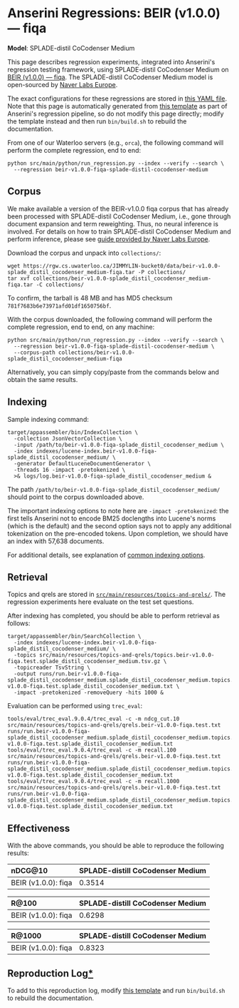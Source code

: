 # Anserini Regressions: BEIR (v1.0.0) &mdash; fiqa

**Model**: SPLADE-distil CoCodenser Medium

This page describes regression experiments, integrated into Anserini's regression testing framework, using SPLADE-distil CoCodenser Medium on [BEIR (v1.0.0) &mdash; fiqa](http://beir.ai/).
The SPLADE-distil CoCodenser Medium model is open-sourced by [Naver Labs Europe](https://europe.naverlabs.com/research/machine-learning-and-optimization/splade-models).

The exact configurations for these regressions are stored in [this YAML file](../src/main/resources/regression/beir-v1.0.0-fiqa-splade-distil-cocodenser-medium.yaml).
Note that this page is automatically generated from [this template](../src/main/resources/docgen/templates/beir-v1.0.0-fiqa-splade-distil-cocodenser-medium.template) as part of Anserini's regression pipeline, so do not modify this page directly; modify the template instead and then run `bin/build.sh` to rebuild the documentation.

From one of our Waterloo servers (e.g., `orca`), the following command will perform the complete regression, end to end:

```
python src/main/python/run_regression.py --index --verify --search \
  --regression beir-v1.0.0-fiqa-splade-distil-cocodenser-medium
```

## Corpus

We make available a version of the BEIR-v1.0.0 fiqa corpus that has already been processed with SPLADE-distil CoCodenser Medium, i.e., gone through document expansion and term reweighting.
Thus, no neural inference is involved.
For details on how to train SPLADE-distil CoCodenser Medium and perform inference, please see [guide provided by Naver Labs Europe](https://github.com/naver/splade/tree/main/anserini_evaluation).

Download the corpus and unpack into `collections/`:

```
wget https://rgw.cs.uwaterloo.ca/JIMMYLIN-bucket0/data/beir-v1.0.0-splade_distil_cocodenser_medium-fiqa.tar -P collections/
tar xvf collections/beir-v1.0.0-splade_distil_cocodenser_medium-fiqa.tar -C collections/
```

To confirm, the tarball is 48 MB and has MD5 checksum `781f7683b6e73971afd01df1650756bf`.

With the corpus downloaded, the following command will perform the complete regression, end to end, on any machine:

```
python src/main/python/run_regression.py --index --verify --search \
  --regression beir-v1.0.0-fiqa-splade-distil-cocodenser-medium \
  --corpus-path collections/beir-v1.0.0-splade_distil_cocodenser_medium-fiqa
```

Alternatively, you can simply copy/paste from the commands below and obtain the same results.

## Indexing

Sample indexing command:

```
target/appassembler/bin/IndexCollection \
  -collection JsonVectorCollection \
  -input /path/to/beir-v1.0.0-fiqa-splade_distil_cocodenser_medium \
  -index indexes/lucene-index.beir-v1.0.0-fiqa-splade_distil_cocodenser_medium/ \
  -generator DefaultLuceneDocumentGenerator \
  -threads 16 -impact -pretokenized \
  >& logs/log.beir-v1.0.0-fiqa-splade_distil_cocodenser_medium &
```

The path `/path/to/beir-v1.0.0-fiqa-splade_distil_cocodenser_medium/` should point to the corpus downloaded above.

The important indexing options to note here are `-impact -pretokenized`: the first tells Anserini not to encode BM25 doclengths into Lucene's norms (which is the default) and the second option says not to apply any additional tokenization on the pre-encoded tokens.
Upon completion, we should have an index with 57,638 documents.

For additional details, see explanation of [common indexing options](common-indexing-options.md).

## Retrieval

Topics and qrels are stored in [`src/main/resources/topics-and-qrels/`](../src/main/resources/topics-and-qrels/).
The regression experiments here evaluate on the test set questions.

After indexing has completed, you should be able to perform retrieval as follows:

```
target/appassembler/bin/SearchCollection \
  -index indexes/lucene-index.beir-v1.0.0-fiqa-splade_distil_cocodenser_medium/ \
  -topics src/main/resources/topics-and-qrels/topics.beir-v1.0.0-fiqa.test.splade_distil_cocodenser_medium.tsv.gz \
  -topicreader TsvString \
  -output runs/run.beir-v1.0.0-fiqa-splade_distil_cocodenser_medium.splade_distil_cocodenser_medium.topics.beir-v1.0.0-fiqa.test.splade_distil_cocodenser_medium.txt \
  -impact -pretokenized -removeQuery -hits 1000 &
```

Evaluation can be performed using `trec_eval`:

```
tools/eval/trec_eval.9.0.4/trec_eval -c -m ndcg_cut.10 src/main/resources/topics-and-qrels/qrels.beir-v1.0.0-fiqa.test.txt runs/run.beir-v1.0.0-fiqa-splade_distil_cocodenser_medium.splade_distil_cocodenser_medium.topics.beir-v1.0.0-fiqa.test.splade_distil_cocodenser_medium.txt
tools/eval/trec_eval.9.0.4/trec_eval -c -m recall.100 src/main/resources/topics-and-qrels/qrels.beir-v1.0.0-fiqa.test.txt runs/run.beir-v1.0.0-fiqa-splade_distil_cocodenser_medium.splade_distil_cocodenser_medium.topics.beir-v1.0.0-fiqa.test.splade_distil_cocodenser_medium.txt
tools/eval/trec_eval.9.0.4/trec_eval -c -m recall.1000 src/main/resources/topics-and-qrels/qrels.beir-v1.0.0-fiqa.test.txt runs/run.beir-v1.0.0-fiqa-splade_distil_cocodenser_medium.splade_distil_cocodenser_medium.topics.beir-v1.0.0-fiqa.test.splade_distil_cocodenser_medium.txt
```

## Effectiveness

With the above commands, you should be able to reproduce the following results:

| nDCG@10                                                                                                      | SPLADE-distill CoCodenser Medium|
|:-------------------------------------------------------------------------------------------------------------|-----------|
| BEIR (v1.0.0): fiqa                                                                                          | 0.3514    |


| R@100                                                                                                        | SPLADE-distill CoCodenser Medium|
|:-------------------------------------------------------------------------------------------------------------|-----------|
| BEIR (v1.0.0): fiqa                                                                                          | 0.6298    |


| R@1000                                                                                                       | SPLADE-distill CoCodenser Medium|
|:-------------------------------------------------------------------------------------------------------------|-----------|
| BEIR (v1.0.0): fiqa                                                                                          | 0.8323    |


## Reproduction Log[*](reproducibility.md)

To add to this reproduction log, modify [this template](../src/main/resources/docgen/templates/beir-v1.0.0-fiqa-splade-distil-cocodenser-medium.template) and run `bin/build.sh` to rebuild the documentation.
